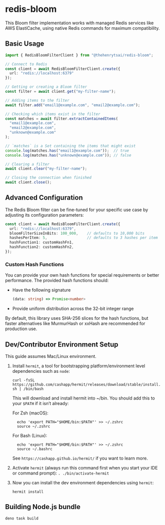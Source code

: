 # redis-bloom
This Bloom filter implementation works with managed Redis services like AWS ElastiCache, using native Redis commands for maximum compatibility.

## Basic Usage

```ts
import { RedisBloomFilterClient } from "@thehenrytsai/redis-bloom";

// Connect to Redis
const client = await RedisBloomFilterClient.create({ 
  url: "redis://localhost:6379" 
});

// Getting or creating a Bloom filter
const filter = await client.get("my-filter-name");

// Adding items to the filter
await filter.add("email1@example.com", "email2@example.com");

// Checking which items exist in the filter
const matches = await filter.extractContainedItems(
  "email1@example.com", 
  "email2@example.com",
  "unknown@example.com"
);

// `matches` is a Set containing the items that might exist
console.log(matches.has("email1@example.com"));  // true
console.log(matches.has("unknown@example.com")); // false

// Clearing a filter
await client.clear("my-filter-name");

// Closing the connection when finished
await client.close();
```

## Advanced Configuration
The Redis Bloom filter can be fine-tuned for your specific use case by adjusting its configuration parameters:

```ts
const client = await RedisBloomFilterClient.create({
  url: "redis://localhost:6379",
  bloomFilterSizeInBits: 100_000,    // defaults to 10,000 bits
  hashesPerItem: 5,                  // defaults to 3 hashes per item
  hashFunction1: customHashFn1,
  hashFunction2: customHashFn2,
});
```

### Custom Hash Functions

You can provide your own hash functions for special requirements or better performance. The provided hash functions should:

- Have the following signature

   ```ts
   (data: string) => Promise<number>
   ```

- Provide uniform distribution across the 32-bit integer range

By default, this library uses SHA-256 slices for the hash functions, but faster alternatives like MurmurHash or xxHash are recommended for production use.



## Dev/Contributor Environment Setup

This guide assumes Mac/Linux environment.

1. Install `hermit`, a tool for bootstrapping platform/environment level dependencies such as `node`:

   `curl -fsSL https://github.com/cashapp/hermit/releases/download/stable/install.sh | /bin/bash`

   This will download and install hermit into ~/bin. You should add this to your `$PATH` if it isn’t already:

   For Zsh (macOS):

   ```
     echo 'export PATH="$HOME/bin:$PATH"' >> ~/.zshrc
     source ~/.zshrc
   ```

   For Bash (Linux):

   ```
     echo 'export PATH="$HOME/bin:$PATH"' >> ~/.zshrc
     source ~/.bashrc
   ```
   
   See `https://cashapp.github.io/hermit/` if you want to learn more.

1. Activate `hermit` (always run this command first when you start your IDE or command prompt):
   `. ./bin/activate-hermit`

1. Now you can install the dev environment dependencies using `hermit`:

   `hermit install`

## Building Node.js bundle

`deno task build`